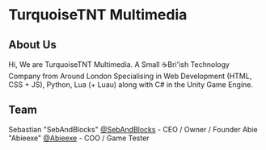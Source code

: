 # TurquoiseTNT Multimedia
## About Us
Hi, We are TurquoiseTNT Multimedia.
A Small ☕Bri'ish Technology Company from Around London Specialising in Web Development (HTML, CSS + JS), Python, Lua (+ Luau) along with C# in the Unity Game Engine.
## Team
Sebastian "SebAndBlocks" [@SebAndBlocks](https://github.com/SebAndBlocks) - CEO / Owner / Founder
Abie "Abieexe" [@Abieexe](https://github.com/Abieexe) - COO / Game Tester
